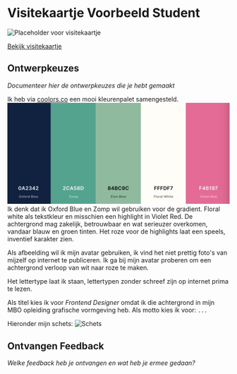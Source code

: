 # Visitekaartje Voorbeeld Student

<!-- Add a link to your live demo in Github Pages 🌐-->
![Placeholder voor visitekaartje](https://via.placeholder.com/900x600 "Visitekaartje")  
<!-- Add a nice poster image here at the end of the week, showing off your shiny frontend 📸 -->
[Bekijk visitekaartje](https://voorbeeldstudent.github.io/fdnd-net-presence-duplicate/)

## Ontwerpkeuzes
*Documenteer hier de ontwerpkeuzes die je hebt gemaakt*

Ik heb via [coolors.co](https://coolors.co/0a2342-2ca58d-84bc9c-fffdf7-f46197) een mooi kleurenpalet samengesteld.
![Gekozen kleuren](./assets/colors.png)
Ik denk dat ik Oxford Blue en Zomp wil gebruiken voor de gradient. Floral white als tekstkleur en misschien een highlight in Violet Red. De achtergrond mag zakelijk, betrouwbaar en wat serieuzer overkomen, vandaar blauw en groen tinten. Het roze voor de highlights laat een speels, inventief karakter zien.

Als afbeelding wil ik mijn avatar gebruiken, ik vind het niet prettig foto's van mijzelf op internet te publiceren. Ik ga bij mijn avatar proberen om een achtergrond verloop van wit naar roze te maken.

Het lettertype laat ik staan, lettertypen zonder schreef zijn op internet prima te lezen.

Als titel kies ik voor *Frontend Designer* omdat ik die achtergrond in mijn MBO opleiding grafische vormgeving heb. Als motto kies ik voor: ```...```

Hieronder mijn schets:
![Schets](./assets/schets.png)


## Ontvangen Feedback
*Welke feedback heb je ontvangen en wat heb je ermee gedaan?*


